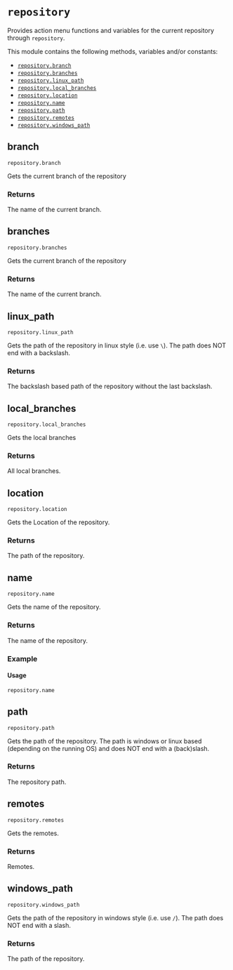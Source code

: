 # `repository`

Provides action menu functions and variables for the current repository through `repository`.

This module contains the following methods, variables and/or constants:

- [`repository.branch`](#branch)
- [`repository.branches`](#branches)
- [`repository.linux_path`](#linux_path)
- [`repository.local_branches`](#local_branches)
- [`repository.location`](#location)
- [`repository.name`](#name)
- [`repository.path`](#path)
- [`repository.remotes`](#remotes)
- [`repository.windows_path`](#windows_path)

## branch

`repository.branch`

Gets the current branch of the repository

### Returns

The name of the current branch.

## branches

`repository.branches`

Gets the current branch of the repository

### Returns

The name of the current branch.

## linux_path

`repository.linux_path`

Gets the path of the repository in linux style (i.e. use `\`). The path does NOT end with a backslash.

### Returns

The backslash based path of the repository without the last backslash.

## local_branches

`repository.local_branches`

Gets the local branches

### Returns

All local branches.

## location

`repository.location`

Gets the Location of the repository.

### Returns

The path of the repository.

## name

`repository.name`

Gets the name of the repository.

### Returns

The name of the repository.

### Example
      
#### Usage


```
repository.name
```


## path

`repository.path`

Gets the path of the repository. The path is windows or linux based (depending on the running OS) and does NOT end with a (back)slash.

### Returns

The repository path.

## remotes

`repository.remotes`

Gets the remotes.

### Returns

Remotes.

## windows_path

`repository.windows_path`

Gets the path of the repository in windows style (i.e. use `/`). The path does NOT end with a slash.

### Returns

The path of the repository.
